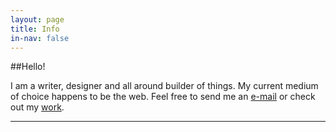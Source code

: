 ```yaml
---
layout: page
title: Info
in-nav: false
---
```


##Hello!

I am a writer, designer and all around builder of things. My current medium of choice happens to be the web. Feel free to send me an [e-mail](mailto:matt@achariam.com) or check out my [work](http://work.achariam.com).

----------------------------

